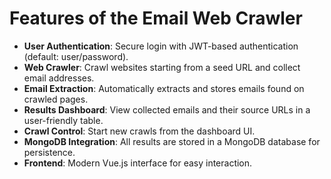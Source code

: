 # Features of the Email Web Crawler

- **User Authentication**: Secure login with JWT-based authentication (default: user/password).
- **Web Crawler**: Crawl websites starting from a seed URL and collect email addresses.
- **Email Extraction**: Automatically extracts and stores emails found on crawled pages.
- **Results Dashboard**: View collected emails and their source URLs in a user-friendly table.
- **Crawl Control**: Start new crawls from the dashboard UI.
- **MongoDB Integration**: All results are stored in a MongoDB database for persistence.
- **Frontend**: Modern Vue.js interface for easy interaction.

